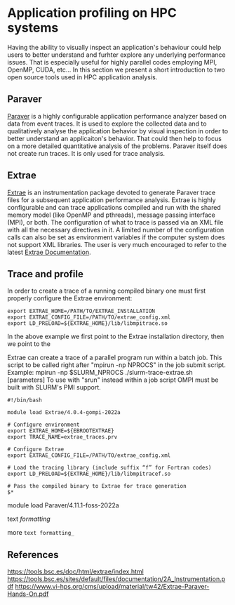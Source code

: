 # Application profiling on HPC systems

Having the ability to visually inspect an application's behaviour could help users to better understand and furhter explore any underlying performance issues. That is especially useful for highly parallel codes employing MPI, OpenMP, CUDA, etc... In this section we present a short introduction to two open source tools used in HPC application analysis.

## Paraver

[Paraver](https://tools.bsc.es/paraver) is a highly configurable application performance analyzer based on data from event traces. It is used to explore the collected data and to qualitatively analyse the application behavior by visual inspection in order to better understand an applicaiton's behavior. That could then help to focus on a more detailed quantitative analysis of the problems. Paraver itself does not create run traces. It is only used for trace analysis.

## Extrae

[Extrae](https://tools.bsc.es/extrae) is an instrumentation package devoted to generate Paraver trace files for a subsequent application performance analysis. Extrae is highly configurable and can trace applications compiled and run with the shared memory model (like OpenMP and pthreads), message passing interface (MPI), or both. The configuration of what to trace is passed via an XML file with all the necessary directives in it. A limited number of the configuration calls can also be set as environment variables if the computer system does not support XML libraries. The user is very much encouraged to refer to the latest [Extrae Documentation](https://tools.bsc.es/doc/html/extrae/index.html).

## Trace and profile

In order to create a trace of a running compiled binary one must first properly configure the Extrae environment:

```
export EXTRAE_HOME=/PATH/TO/EXTRAE_INStALLATION
export EXTRAE_CONFIG_FILE=/PATH/TO/extrae_config.xml
export LD_PRELOAD=${EXTRAE_HOME}/lib/libmpitrace.so
```

In the above example we first point to the Extrae installation directory, then we point to the 


Extrae can create a trace of a parallel program run within a batch job.
This script to be called right after "mpirun -np NPROCS" in the job submit script.
Example: mpirun -np $SLURM_NPROCS ./slurm-trace-extrae.sh <executable> [parameters]
To use with "srun" instead within a job script OMPI must be built with SLURM's PMI support.



```
#!/bin/bash

module load Extrae/4.0.4-gompi-2022a

# Configure environment
export EXTRAE_HOME=${EBROOTEXTRAE}
export TRACE_NAME=extrae_traces.prv

# Configure Extrae
export EXTRAE_CONFIG_FILE=/PATH/TO/extrae_config.xml

# Load the tracing library (include suffix “f” for Fortran codes)
export LD_PRELOAD=${EXTRAE_HOME}/lib/libmpitracef.so

# Pass the compiled binary to Extrae for trace generation
$*
```

module load Paraver/4.11.1-foss-2022a


text *formatting*

more ```text formatting_```


## References
https://tools.bsc.es/doc/html/extrae/index.html
https://tools.bsc.es/sites/default/files/documentation/2A_Instrumentation.pdf
https://www.vi-hps.org/cms/upload/material/tw42/Extrae-Paraver-Hands-On.pdf
